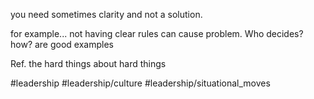 you need sometimes clarity and not a solution. 

for example... not having clear rules can cause problem. Who decides? how? are good examples

Ref. the hard things about hard things

#leadership #leadership/culture #leadership/situational_moves 